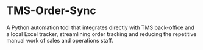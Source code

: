 # TMS-Order-Sync
A Python automation tool that integrates directly with TMS back-office and a local Excel tracker, streamlining order tracking and reducing the repetitive manual work of sales and operations staff.
